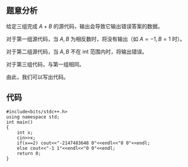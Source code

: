 ## 题意分析

给定三组完成 $A+B$ 的源代码，输出会导致它输出错误答案的数据。

对于第一组源代码，当 $A,B$ 为相反数时，将没有输出（如 $A=-1,B=1$ 时）。

对于第二组源代码，当 $A,B$ 不在 int 范围内时，将输出错误。

对于第三组代码，与第一组相同。

由此，我们可以写出代码。

## 代码

```
#include<bits/stdc++.h>
using namespace std;
int main()
{
    int x;
    cin>>x;
    if(x==2) cout<<"-2147483648 0"<<endl<<"0 0"<<endl;
    else cout<<"-1 1"<<endl<<"0 0"<<endl;
    return 0;
}
```